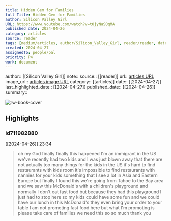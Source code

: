 ```yaml
---
title: Hidden Gem for Families
full Title: Hidden Gem for Families
author: Silicon Valley Girl
URL: https://www.youtube.com/watch?v=tOjyNaSOqMA
published date: 2024-04-26
category: articles
source: reader
tags: [medium/articles, author/Silicon_Valley_Girl, reader/reader, date/2024-04-27, area/reader]
created: 2024-04-27
assignedTo: people/pal
priority: P4
work: document
---
```

author:: [[Silicon Valley Girl]]
note:: 
source:: [[reader]]
url:: [articles URL](https://www.youtube.com/watch?v=tOjyNaSOqMA)
image_url:: [articles image URL](https://i.ytimg.com/vi/tOjyNaSOqMA/maxresdefault.jpg?sqp=-oaymwEoCIAKENAF8quKqQMcGADwAQH4AbYIgAKAD4oCDAgAEAEYZSBMKE8wDw==&rs=AOn4CLCF9dJ-aA-Cord7N_JMsVLNWXJpoQ)
category:: [[articles]]
date:: [[2024-04-27]]
last_highlighted_date:: [[2024-04-27]]
published_date:: [[2024-04-26]]
summary:: 


![rw-book-cover](https://i.ytimg.com/vi/tOjyNaSOqMA/maxresdefault.jpg?sqp=-oaymwEoCIAKENAF8quKqQMcGADwAQH4AbYIgAKAD4oCDAgAEAEYZSBMKE8wDw==&rs=AOn4CLCF9dJ-aA-Cord7N_JMsVLNWXJpoQ)

## Highlights
### id711982880
[[2024-04-26]] 23:34
> oh my God finally finally this happened I'm an immigrant in the US we've recently had two kids and I was just blown away that there are not actually too many things for the kids in the US it's hard to find restaurants with kids room it's impossible to find restaurants with nannies for your kids something that I see a lot in Asia and Eastern Europe but finally I found this we're going from Tahoe to the Bay area and we saw this McDonald's with a children's playground and normally I don't eat fast food but because they had this playground I just had to stop here so my
> kids could have some fun and we could have our lunch in this McDonald's they even bring your order to your table I am not promoting fast food here but what I'm promoting is please take care of families we need this so so much thank you


